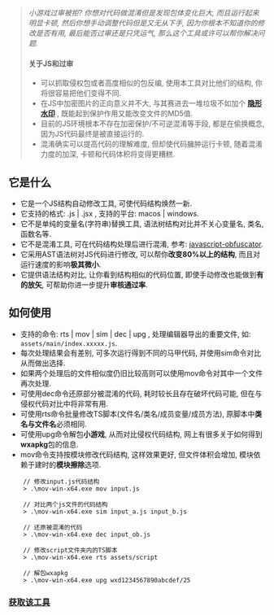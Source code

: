 > *小游戏过审被拒? 你想对代码做混淆但是发现包体变化巨大, 而且运行起来明显卡顿, 然后你想手动调整代码但是又无从下手, 因为你根本不知道你的修改是否有用, 最后能否过审还是只凭运气, 那么这个工具或许可以帮你解决问题.*
> 
> #### 关于JS和过审
> * 可以抓取侵权包或者高度相似的包反编, 使用本工具对比他们的结构, 你将很容易把他们变得不同.
> * 在JS中加密图片的正向意义并不大, 与其赛进去一堆垃圾不如加个 [**隐形水印**](https://store.cocos.com/app/detail/5318) , 既能起到保护作用又能改变文件的MD5值.
> * 目前的JS环境根本不存在加密保护/不可逆混淆等手段, 都是在偷换概念, 因为JS代码最终是被直接运行的.
> * 混淆确实可以提高代码的理解难度, 但却使代码臃肿运行卡顿, 随着混淆力度的加深, 卡顿和代码体积将变得更糟糕.

## 它是什么
* 它是一个JS结构自动修改工具, 可使代码结构焕然一新.
* 它支持的格式: .js | .jsx , 支持的平台: macos | windows.
* 它不是单纯的变量名(字符串)替换工具, 语法树结构对比并不关心变量名, 类名, 函数名等.
* 它不是混淆工具, 可在代码结构处理后进行混淆, 参考: [javascript-obfuscator](https://obfuscator.io).
* 它采用AST语法树对JS代码进行修改, 可以帮你**改变80%以上的结构**, 而且对运行速度的影响**极其微小**.
* 它提供语法结构对比, 让你看到结构相似的代码位置, 即使手动修改也能做到**有的放矢**, 可帮助你进一步提升**审核通过率**.

## 如何使用
* 支持的命令: rts | mov | sim | dec | upg , 处理编辑器导出的重要文件, 如: `assets/main/index.xxxxx.js`.
* 每次处理结果会有差别, 可多次运行得到不同的马甲代码, 并使用sim命令对比从而做出选择.
* 如果两个处理后的文件相似度仍旧比较高则可以使用mov命令对其中一个文件再次处理.
* 可使用dec命令还原部分被混淆的代码, 耗时较长且存在破坏代码可能, 但在与侵权代码对比中将非常有用.
* 可使用rts命令批量修改TS脚本(文件名/类名/成员变量/成员方法), 原脚本中**类名与文件名**必须相同.
* 可使用upg命令解包**小游戏**, 从而对比侵权代码结构, 网上有很多关于如何得到**wxapkg**包的信息.
* mov命令支持按模块修改代码结构, 这样效果更好, 但文件体积会增加, 模块依赖于建时的**模块擦除**选项.
```
    // 修改input.js代码结构
    > .\mov-win-x64.exe mov input.js

    // 对比两个js文件的代码结构
    > .\mov-win-x64.exe sim input_a.js input_b.js

    // 还原被混淆的代码
    > .\mov-win-x64.exe dec input_ob.js

    // 修改script文件夹内的TS脚本
    > .\mov-win-x64.exe rts assets/script

    // 解包wxapkg
    > .\mov-win-x64.exe upg wxd1234567890abcdef/25
```

### [获取该工具](https://store.cocos.com/app/detail/5337)
